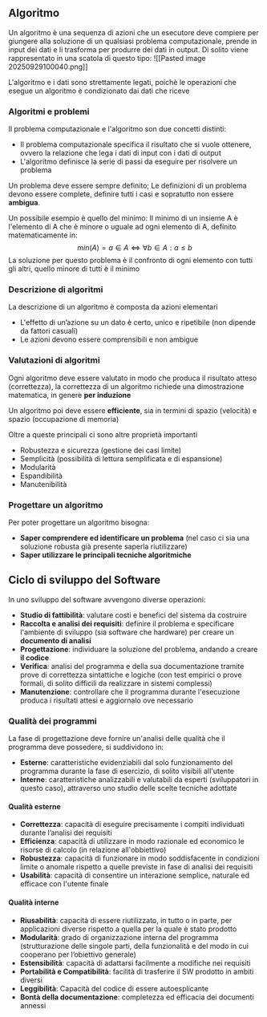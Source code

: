 ## Algoritmo
Un algoritmo è una sequenza di azioni che un esecutore deve compiere per giungere alla soluzione di un qualsiasi problema computazionale, prende in input dei dati e li trasforma per produrre dei dati in output.
Di solito viene rappresentato in una scatola di questo tipo:
![[Pasted image 20250929100040.png]]

L'algoritmo e i dati sono strettamente legati, poichè le operazioni che esegue un algoritmo è condizionato dai dati che riceve
### Algoritmi e problemi
Il problema computazionale e l'algoritmo son due concetti distinti:

- Il problema computazionale specifica il risultato che si vuole ottenere, ovvero la relazione che lega i dati di input con i dati di output
- L'algoritmo definisce la serie di passi da eseguire per risolvere un problema

Un problema deve essere sempre definito;
Le definizioni di un problema devono essere complete, definire tutti i casi e sopratutto non essere **ambigua**.

Un possibile esempio è quello del minimo:
Il minimo di un insieme A è l'elemento di A che è minore o uguale ad ogni elemento di A, definito matematicamente in: $$min(A)=a\in A \Leftrightarrow \forall b \in A :a \leq b$$
La soluzione per questo problema è il confronto di ogni elemento con tutti gli altri, quello minore di tutti è il minimo
### Descrizione di algoritmi
La descrizione di un algoritmo è composta da azioni elementari 
- L'effetto di un’azione su un dato è certo, unico e ripetibile (non dipende da fattori casuali) 
- Le azioni devono essere comprensibili e non ambigue

### Valutazioni di algoritmi
Ogni algoritmo deve essere valutato in modo che produca il risultato atteso (correttezza), la correttezza di un algoritmo richiede una dimostrazione matematica, in genere **per induzione**

Un algoritmo poi deve essere **efficiente**, sia in termini di spazio (velocità) e spazio (occupazione di memoria)

Oltre a queste principali ci sono altre proprietà importanti
- Robustezza e sicurezza (gestione dei casi limite)
- Semplicità (possibilità di lettura semplificata e di espansione)
- Modularità
- Espandibilità
- Manutenibilità

### Progettare un algoritmo
Per poter progettare un algoritmo bisogna:
- **Saper comprendere ed identificare un problema** (nel caso ci sia una soluzione robusta già presente saperla riutilizzare)
- **Saper utilizzare le principali tecniche algoritmiche**

## Ciclo di sviluppo del Software
In uno sviluppo del software avvengono diverse operazioni:
- **Studio di fattibilità**: valutare costi e benefici del sistema da costruire 
- **Raccolta e analisi dei requisiti**: definire il problema e specificare l'ambiente di sviluppo (sia software che hardware) per creare un **documento di analisi**
- **Progettazione**: individuare la soluzione del problema, andando a creare **il codice**
- **Verifica**: analisi del programma e della sua documentazione tramite prove di correttezza sintattiche e logiche (con test empirici o prove formali, di solito difficili da realizzare in sistemi complessi)
- **Manutenzione**: controllare che il programma durante l'esecuzione produca i risultati attesi e aggiornalo ove necessario

### Qualità dei programmi
La fase di progettazione deve fornire un'analisi delle qualità che il programma deve possedere, si suddividono in:
- **Esterne**: caratteristiche evidenziabili dal solo funzionamento del programma durante la fase di esercizio, di solito visibili all'utente
- **Interne**: caratteristiche analizzabili e valutabili da esperti (sviluppatori in questo caso), attraverso uno studio delle scelte tecniche adottate
#### Qualità esterne
- **Correttezza**: capacità di eseguire precisamente i compiti individuati durante l’analisi dei requisiti
- **Efficienza**: capacità di utilizzare in modo razionale ed economico le risorse di calcolo (in relazione all'obbiettivo)
- **Robustezza**: capacità di funzionare in modo soddisfacente in condizioni limite o anomale rispetto a quelle previste in fase di analisi dei requisiti
- **Usabilità**: capacità di consentire un interazione semplice, naturale ed efficace con l'utente finale
#### Qualità interne

- **Riusabilità**: capacità di essere riutilizzato, in tutto o in parte, per applicazioni diverse rispetto a quella per la quale è stato prodotto
- **Modularità**: grado di organizzazione interna del programma (strutturazione delle singole parti, della funzionalità e del modo in cui cooperano per l’obiettivo generale)
- **Estensibilità**: capacità di adattarsi facilmente a modifiche nei requisiti
- **Portabilità e Compatibilità**: facilità di trasferire il SW prodotto in ambiti diversi
- **Leggibilità**: Capacità del codice di essere autoesplicante
- **Bontà della documentazione**: completezza ed efficacia dei documenti annessi

